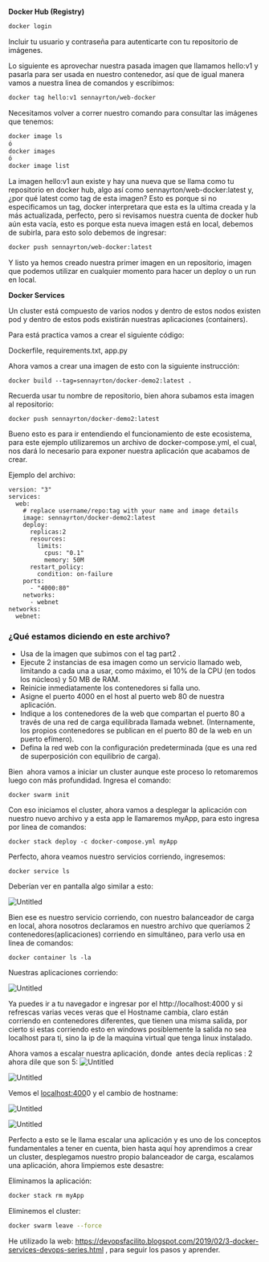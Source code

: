 **Docker Hub (Registry)**

```bash
docker login
```

Incluir tu usuario y contraseña para autenticarte con tu repositorio de imágenes.

Lo siguiente es aprovechar nuestra pasada imagen que llamamos hello:v1 y pasarla para ser usada en nuestro contenedor, así que de igual manera vamos a nuestra linea de comandos y escribimos:

```bash
docker tag hello:v1 sennayrton/web-docker
```

Necesitamos volver a correr nuestro comando para consultar las imágenes que tenemos:

```bash
docker image ls
ó
docker images
ó
docker image list
```

La imagen hello:v1 aun existe y hay una nueva que se llama como tu repositorio en docker hub, algo así como sennayrton/web-docker:latest y, ¿por qué latest como tag de esta imagen? Esto es porque si no especificamos un tag, docker interpretara que esta es la ultima creada y la más actualizada, perfecto, pero si revisamos nuestra cuenta de docker hub aún esta vacía, esto es porque esta nueva imagen está en local, debemos de subirla, para esto solo debemos de ingresar:

```bash
docker push sennayrton/web-docker:latest
```

Y listo ya hemos creado nuestra primer imagen en un repositorio, imagen que podemos utilizar en cualquier momento para hacer un deploy o un run en local.

**Docker Services**

Un cluster está compuesto de varios nodos y dentro de estos nodos existen pod y dentro de estos pods existirán nuestras aplicaciones (containers).

Para está practica vamos a crear el siguiente código:

Dockerfile, requirements.txt, app.py

Ahora vamos a crear una imagen de esto con la siguiente instrucción:

```
docker build --tag=sennayrton/docker-demo2:latest .
```

Recuerda usar tu nombre de repositorio, bien ahora subamos esta imagen al repositorio:

```
docker push sennayrton/docker-demo2:latest
```

Bueno esto es para ir entendiendo el funcionamiento de este ecosistema, para este ejemplo utilizaremos un archivo de docker-compose.yml, el cual, nos dará lo necesario para exponer nuestra aplicación que acabamos de crear.

Ejemplo del archivo:

```
version: "3"
services:
  web:
    # replace username/repo:tag with your name and image details
    image: sennayrton/docker-demo2:latest
    deploy:
      replicas:2
      resources:
        limits:
          cpus: "0.1"
          memory: 50M
      restart_policy:
        condition: on-failure
    ports:
      - "4000:80"
    networks:
      - webnet
networks:
  webnet:
```

### ¿Qué estamos diciendo en este archivo?

- Usa de la imagen que subimos con el tag part2 .
- Ejecute 2 instancias de esa imagen como un servicio llamado web,
limitando a cada una a usar, como máximo, el 10% de la CPU (en todos los núcleos) y 50 MB de RAM.
- Reinicie inmediatamente los contenedores si falla uno.
- Asigne el puerto 4000 en el host al puerto web 80 de nuestra aplicación.
- Indique a los contenedores de la web que compartan el puerto 80 a
través de una red de carga equilibrada llamada webnet. (Internamente,
los propios contenedores se publican en el puerto 80 de la web en un
puerto efímero).
- Defina la red web con la configuración predeterminada (que es una red de superposición con equilibrio de carga).

Bien  ahora vamos a iniciar un cluster aunque este proceso lo retomaremos luego con más profundidad. Ingresa el comando:

```
docker swarm init
```

Con eso iniciamos el cluster, ahora vamos a desplegar la aplicación con nuestro nuevo archivo y a esta app le llamaremos myApp, para esto ingresa por linea de comandos:

```
docker stack deploy -c docker-compose.yml myApp
```

Perfecto, ahora veamos nuestro servicios corriendo, ingresemos:

```
docker service ls
```

Deberían ver en pantalla algo similar a esto:

![Untitled](https://s3-us-west-2.amazonaws.com/secure.notion-static.com/4aa1878b-b33d-4d6b-bcf2-1249990e959f/Untitled.png)

Bien ese es nuestro servicio corriendo, con nuestro balanceador de carga en local, ahora nosotros declaramos en nuestro archivo que queríamos 2 contenedores(aplicaciones) corriendo en simultáneo, para verlo usa en linea de comandos:

```
docker container ls -la
```

Nuestras aplicaciones corriendo:

![Untitled](https://s3-us-west-2.amazonaws.com/secure.notion-static.com/eb84937f-8512-407c-9fdb-c7f19069c01b/Untitled.png)

Ya puedes ir a tu navegador e ingresar por el http://localhost:4000 y si
 refrescas varias veces veras que el Hostname cambia, claro están 
corriendo en contenedores diferentes, que tienen una misma salida, por 
cierto si estas corriendo esto en windows posiblemente la salida no sea 
localhost para ti, sino la ip de la maquina virtual que tenga linux 
instalado.

Ahora vamos a escalar nuestra aplicación, donde  antes decía replicas : 2 ahora dile que son 5:
![Untitled](https://s3-us-west-2.amazonaws.com/secure.notion-static.com/321b2cde-a808-460c-a0cc-857b09bb638e/Untitled.png)

![Untitled](https://s3-us-west-2.amazonaws.com/secure.notion-static.com/5713ae40-add7-4771-983e-e6da30222a18/Untitled.png)

Vemos el [localhost:400](http://localhost:400)0 y el cambio de hostname:

![Untitled](https://s3-us-west-2.amazonaws.com/secure.notion-static.com/fdcab87f-5415-4a5a-92f6-b20a2f6acd15/Untitled.png)

![Untitled](https://s3-us-west-2.amazonaws.com/secure.notion-static.com/569ebd1c-f543-4a43-93e0-768039cf8cbf/Untitled.png)


Perfecto a esto se le llama escalar una aplicación y es uno de los conceptos fundamentales a tener en cuenta, bien hasta aquí hoy aprendimos a crear un cluster, desplegamos nuestro propio balanceador de carga, escalamos una aplicación, ahora limpiemos este desastre:

Eliminamos la aplicación:

```bash
docker stack rm myApp
```

Eliminemos el cluster:

```bash
docker swarm leave --force
```


He utilizado la web: https://devopsfacilito.blogspot.com/2019/02/3-docker-services-devops-series.html , para seguir los pasos y aprender.


